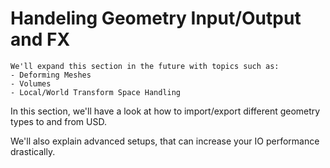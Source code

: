 # Handeling Geometry Input/Output and FX
~~~admonish question title="Still under construction!"
We'll expand this section in the future with topics such as:
- Deforming Meshes
- Volumes
- Local/World Transform Space Handling
~~~

In this section, we'll have a look at how to import/export different geometry types to and from USD.

We'll also explain advanced setups, that can increase your IO performance drastically.

